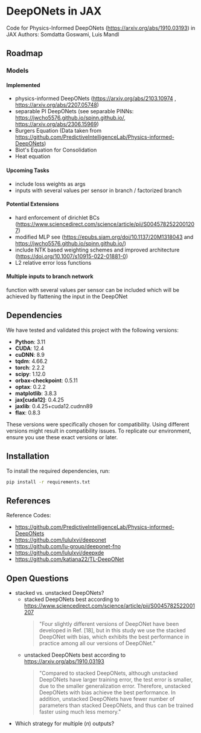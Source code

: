 # DeepONets in JAX

Code for Physics-Informed DeepONets (https://arxiv.org/abs/1910.03193) in JAX 
Authors: Somdatta Goswami, Luis Mandl

## Roadmap

### Models

#### Implemented
* physics-informed DeepONets (https://arxiv.org/abs/2103.10974 ,  https://arxiv.org/abs/2207.05748)
* separable PI DeepONets (see separable PINNs: https://jwcho5576.github.io/spinn.github.io/, https://arxiv.org/abs/2306.15969)
* Burgers Equation (Data taken from https://github.com/PredictiveIntelligenceLab/Physics-informed-DeepONets)
* Biot's Equation for Consolidation
* Heat equation

#### Upcoming Tasks
* include loss weights as args
* inputs with several values per sensor in branch / factorized branch

#### Potential Extensions
* hard enforcement of dirichlet BCs (https://www.sciencedirect.com/science/article/pii/S0045782522001207)
* modified MLP see (https://epubs.siam.org/doi/10.1137/20M1318043 and https://jwcho5576.github.io/spinn.github.io/)
* include NTK based weighting schemes and improved architecture (https://doi.org/10.1007/s10915-022-01881-0)
* L2 relative error loss functions

#### Multiple inputs to branch network
function with several values per sensor can be included which will be achieved by flattening the input in the DeepONet 

## Dependencies

We have tested and validated this project with the following versions:

- **Python**: 3.11
- **CUDA**: 12.4
- **cuDNN**: 8.9
- **tqdm**: 4.66.2
- **torch**: 2.2.2
- **scipy**: 1.12.0
- **orbax-checkpoint**: 0.5.11
- **optax**: 0.2.2
- **matplotlib**: 3.8.3
- **jax[cuda12]**: 0.4.25
- **jaxlib**: 0.4.25+cuda12.cudnn89
- **flax**: 0.8.3

These versions were specifically chosen for compatibility. Using different versions might result in compatibility issues. To replicate our environment, ensure you use these exact versions or later.

## Installation

To install the required dependencies, run:

```bash
pip install -r requirements.txt
```

## References

Reference Codes: 
* https://github.com/PredictiveIntelligenceLab/Physics-informed-DeepONets
* https://github.com/lululxvi/deeponet
* https://github.com/lu-group/deeponet-fno
* https://github.com/lululxvi/deepxde
* https://github.com/katiana22/TL-DeepONet

## Open Questions
* stacked vs. unstacked DeepONets?
  * stacked DeepONets best according to https://www.sciencedirect.com/science/article/pii/S0045782522001207
    > "Four slightly different versions of DeepONet have been developed in Ref. [18], but in this study we use the stacked DeepONet with bias, which exhibits the best performance in practice among all our versions of DeepONet."
  * unstacked DeepONets best according to https://arxiv.org/abs/1910.03193
    > "Compared to stacked DeepONets, although unstacked DeepONets have larger training error, the test error is smaller, due to the smaller generalization error. Therefore, unstacked DeepONets with bias achieve the best performance. In addition, unstacked DeepONets have fewer number of parameters than stacked DeepONets, and thus can be trained faster using much less memory."
* Which strategy for multiple ($n$) outputs?